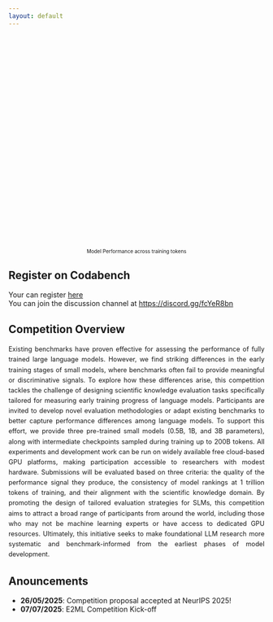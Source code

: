 ```yaml
---
layout: default
---
```


<script src="https://cdn.plot.ly/plotly-latest.min.js"></script>

<div style="display: flex; flex-wrap: nowrap; gap: 20px; margin-bottom: 20px; overflow-x: auto;">
  <div id="plot-container-mmlu-var" style="min-width: 300px; height: 400px; flex: 1;"></div>
  <div id="plot-container-mmlu" style="min-width: 300px; height: 400px; flex: 1;"></div>
  <div id="plot-container-gpqa" style="min-width: 300px; height: 400px; flex: 1;"></div>
  <div id="plot-container-math" style="min-width: 300px; height: 400px; flex: 1;"></div>
</div>

<script>
  fetch('{{ site.baseurl }}/assets/data/plot_final.json')
    .then(response => response.json())
    .then(data => {
      const plotData = data.plotData;
      
      // Function to create a plot
      function createPlot(containerId, benchmark, title) {
        const traces = [];
        
        plotData[benchmark].series.forEach(series => {
          const x = series.data.map(point => point[0]);
          const y = series.data.map(point => point[1]);
          
          traces.push({
            x: x,
            y: y,
            name: series.name,
            type: 'scatter',
            mode: series.name.includes('dashed') ? 'lines' : 'lines+markers',
            line: {
              dash: series.name.includes('dashed') ? 'dash' : 'solid',
              color: series.name.includes('blue') ? 'blue' : 
                     series.name.includes('orange') ? 'orange' : 'green'
            },
            hovertemplate: 'x: %{x:.0f} | y: %{y:.3f} <extra></extra> '
          });
        });

        const layout = {
          title: title,
          xaxis: {
            title: 'Training Tokens',
            range: plotData[benchmark].xAxis.range,
            visible: true,
            zeroline: true,
            showgrid: true,
            gridcolor: 'rgba(128, 128, 128, 0.2)',
            fixedrange: true,
            hoverformat: '.2f'
          },
          yaxis: {
            title: 'Score',
            visible: true,
            range: plotData[benchmark].yAxis.range,
            zeroline: true,
            showgrid: true,
            gridcolor: 'rgba(128, 128, 128, 0.2)',
            fixedrange: true
          },
          hovermode: 'x',
          hoverlabel: {
            bgcolor: 'white',
            font: { size: 12 }
          },
          showlegend: false,
          margin: { t: 50, r: 20, b: 0, l: 0 }
        };

        const config = {
          displayModeBar: false,
          responsive: true
        };

        Plotly.newPlot(containerId, traces, layout, config);
      }

      // Create all plots
      createPlot('plot-container-mmlu-var', 'MMLU-Var', 'MMLU-Var');
      createPlot('plot-container-mmlu', 'MMLU', 'MMLU');
      createPlot('plot-container-gpqa', 'GPQA', 'GPQA');
      createPlot('plot-container-math', 'MATH', 'MATH');
    });
</script>

<div style="text-align: center; margin: 20px 0; font-size: 0.7em;">
Model Performance across training tokens 
</div>

## Register on Codabench
Your can register [here](https://www.codabench.org/competitions/9118/)   
You can join the discussion channel at  https://discord.gg/fcYeR8bn


## Competition Overview

<div style="font-size: 0.9em; line-height: 1.6; text-align: justify;">
Existing benchmarks have proven effective for assessing the performance of fully trained large language models. However, we find striking differences in the  early training stages of small models, where benchmarks often fail to provide meaningful or discriminative signals. To explore how these differences arise, this competition tackles the challenge of designing scientific knowledge evaluation tasks specifically tailored for measuring early training progress of language models. Participants are invited to develop novel evaluation methodologies or adapt existing benchmarks to better capture performance differences among language models. To support this effort, we provide three pre-trained small models (0.5B, 1B, and 3B parameters), along with intermediate checkpoints sampled during training up to 200B tokens. All experiments and development work can be run on widely available free cloud-based GPU platforms, making participation accessible to researchers with modest hardware. Submissions will be evaluated based on three criteria: the quality of the performance signal they produce, the consistency of model rankings at 1 trillion tokens of training, and their alignment with the scientific knowledge domain. By promoting the design of tailored evaluation strategies for SLMs, this competition aims to attract a broad range of participants from around the world, including those who may not be machine learning experts or have access to dedicated GPU resources. Ultimately, this initiative seeks to make foundational LLM research more systematic and benchmark-informed from the earliest phases of model development.
</div>

## Anouncements

- **26/05/2025**: Competition proposal accepted at NeurIPS 2025!
- **07/07/2025**: E2ML Competition Kick-off 


